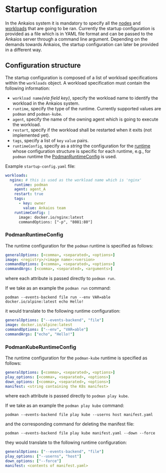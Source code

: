 # Startup configuration

In the Ankaios system it is mandatory to specify all the [nodes](./glossary.md#node) and [workloads](./glossary.md#workload) that are going to be ran. Currently the startup configuration is provided as a file which is in YAML file format and can be passed to the Ankaios server through a command line argument. Depending on the demands towards Ankaios, the startup configuration can later be provided in a different way.

## Configuration structure

The startup configuration is composed of a list of workload specifications within the `workloads` object.
A workload specification must contain the following information:

* `workload name`_(via field key)_, specify the workload name to identify the workload in the Ankaios system.
* `runtime`, specify the type of the runtime. Currently supported values are `podman` and `podman-kube`.
* `agent`, specify the name of the owning agent which is going to execute the workload.
* `restart`, specify if the workload shall be restarted when it exits (not implemented yet).
* `tags`, specify a list of `key` `value`  pairs.
* `runtimeConfig`, specify as a _string_ the configuration for the [runtime](./glossary.md#runtime) whose configuration structure is specific for each runtime, e.g., for `podman` runtime the [PodmanRuntimeConfig](#podmanruntimeconfig) is used.

Example `startup-config.yaml` file:

```yaml
workloads:
  nginx: # this is used as the workload name which is 'nginx'
    runtime: podman
    agent: agent_A
    restart: true
    tags:
      - key: owner
        value: Ankaios team
    runtimeConfig: |
      image: docker.io/nginx:latest
      commandOptions: ["-p", "8081:80"]
```

### PodmanRuntimeConfig

The runtime configuration for the `podman` runtime is specified as follows:

```yaml
generalOptions: [<comma>, <separated>, <options>]
image: <registry>/<image name>:<version>
commandOptions: [<comma>, <separated>, <options>]
commandArgs: [<comma>, <separated>, <arguments>]
```

where each attribute is passed directly to `podman run`.

If we take as an example the `podman run` command:

```podman --events-backend file run --env VAR=able docker.io/alpine:latest echo Hello!```

it would translate to the following runtime configuration:

```yaml
generalOptions: ["--events-backend", "file"]
image: docker.io/alpine:latest
commandOptions: ["--env", "VAR=able"]
commandArgs: ["echo", "Hello!"]
```

### PodmanKubeRuntimeConfig

The runtime configuration for the `podman-kube` runtime is specified as follows:

```yaml
generalOptions: [<comma>, <separated>, <options>]
play_options: [<comma>, <separated>, <options>]
down_options: [<comma>, <separated>, <options>]
manifest: <string containing the K8s manifest>
```

where each attribute is passed directly to `podman play kube`.

If we take as an example the `podman play kube` command:

```podman --events-backend file play kube --userns host manifest.yaml```

and the corresponding command for deleting the manifest file:

```podman --events-backend file play kube manifest.yaml --down --force```

they would translate to the following runtime configuration:

```yaml
generalOptions: ["--events-backend", "file"]
play_options: ["--userns", "host"]
down_options: ["--force"]
manifest: <contents of manifest.yaml>
```
